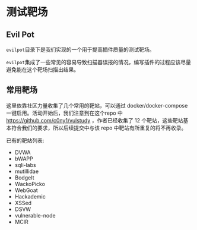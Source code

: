 # 测试靶场

## Evil Pot

`evilpot`目录下是我们实现的一个用于提高插件质量的测试靶场。

`evilpot`集成了一些常见的容易导致扫描器误报的情况，编写插件的过程应该尽量避免能在这个靶场扫描出结果。

## 常用靶场

这里依靠社区力量收集了几个常用的靶站，可以通过 docker/docker-compose 一键启用。活动开始后，我们注意到在这个repo
中 https://github.com/c0ny1/vulstudy ，作者已经收集了 12 个靶站，这些靶站基本符合我们的要求，所以后续提交中与该 repo
中靶站有所重复的将不再收录。

已有的靶站列表:

- DVWA
- bWAPP
- sqli-labs
- mutillidae
- BodgeIt
- WackoPicko
- WebGoat
- Hackademic
- XSSed
- DSVW
- vulnerable-node
- MCIR
